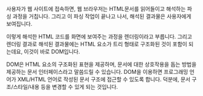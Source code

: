 사용자가 웹 사이트에 접속하면, 웹 브라우저는 HTML문서를 읽어들이고 해석하는 파싱 과정을 거칩니다. 그리고 이 파싱 작업이 끝나고 나서, 해석된 결과물은 사용자에게 보여집니다. 

이렇게 해석한 HTML 코드를 화면에 보여주는 과정을 렌더링이라고 부릅니다. 그리고 렌더링 결과로 해석된 결과물에는 HTML 요소가 트리 형태로 구조화된 것이 포함이 되는데요, 이것이 바로 DOM입니다.

DOM은 HTML 요소의 구조화된 표현을 제공하며, 문서에 대한 상호작용을 돕는 방법을 제공하는 문서 인터페이스라고 말씀드릴 수 있습니다. DOM을 이용하면 프로그래밍 언어가 XML/HTML 언어로 작성된 문서 구조에 접근할 수 있도록 합니다. 덕분에, 문서 구조/스타일/내용 등을 변경할 수 있게 되는 것입니다.